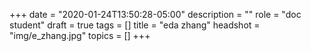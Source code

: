 +++
date = "2020-01-24T13:50:28-05:00"
description = ""
role = "doc student"
draft = true
tags = []
title = "eda zhang"
headshot = "img/e_zhang.jpg"
topics = []
+++
